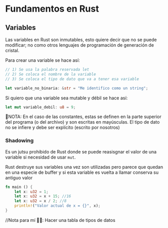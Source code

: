 # Fundamentos en Rust

## Variables

Las variables en Rust son inmutables, esto quiere decir que no se puede modificar; no como otros lenguajes de programación de generación de cristal.

Para crear una variable se hace así:

```rust
// 1) Se usa la palabra reservada let
// 2) Se coloca el nombre de la variable
// 3) Se coloca el tipo de dato que va a tener esa variable

let variable_no_binaria: &str = "Me identifico como un string";
```

Si quiero que una variable sea mutable y débil se hace así:

```rust
let mut variable_debil: u8 = 9;
```

📢NOTA: En el caso de las constantes, estas se definen en la parte superior del programa (o del archivo) y son escritas en mayúsculas. El tipo de dato no se infiere y debe ser explícito (escrito por nosotros)

### Shadowing

Es un jutsu prohibido de Rust donde se puede reasisgnar el valor de una variable si necesidad de usar `mut`.

Rust destruye sus variables una vez son utilizadas pero parece que quedan en una especie de buffer y si esta variable es vuelta a llamar conserva su antiguo valor

```rust
fn main () {
    let x: u32 = 1;
    let x: u32 = x + 15; //16
    let x: u32 = x / 2; //8
    println!("Valor actual de x = {}", x);
}
```

//Nota para mí 🦗🎵: Hacer una tabla de tipos de datos 